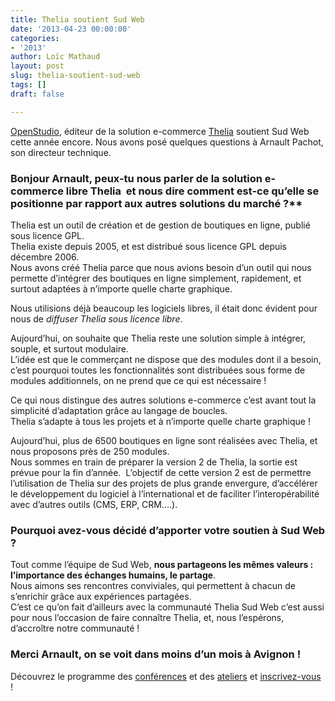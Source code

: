 ```yaml
---
title: Thelia soutient Sud Web
date: '2013-04-23 00:00:00'
categories:
- '2013'
author: Loïc Mathaud
layout: post
slug: thelia-soutient-sud-web
tags: []
draft: false

---
```

[OpenStudio](http://www.openstudio.fr/), éditeur de la solution e-commerce [Thelia](http://thelia.net/) soutient Sud Web cette année encore. Nous avons posé quelques questions à Arnault Pachot, son directeur technique.

### Bonjour Arnault, peux-tu nous parler de la solution e-commerce libre Thelia  et nous dire comment est-ce qu&rsquo;elle se positionne par rapport aux autres solutions du marché ?**

Thelia est un outil de création et de gestion de boutiques en ligne, publié sous licence GPL.  
Thelia existe depuis 2005, et est distribué sous licence GPL depuis décembre 2006.  
Nous avons créé Thelia parce que nous avions besoin d&rsquo;un outil qui nous permette d&rsquo;intégrer des boutiques en ligne simplement, rapidement, et surtout adaptées à n&rsquo;importe quelle charte graphique.

Nous utilisions déjà beaucoup les logiciels libres, il était donc évident pour nous de *diffuser Thelia sous licence libre*.

Aujourd&rsquo;hui, on souhaite que Thelia reste une solution simple à intégrer, souple, et surtout modulaire.  
L&rsquo;idée est que le commerçant ne dispose que des modules dont il a besoin, c&rsquo;est pourquoi toutes les fonctionnalités sont distribuées sous forme de modules additionnels, on ne prend que ce qui est nécessaire !

Ce qui nous distingue des autres solutions e-commerce c&rsquo;est avant tout la simplicité d&rsquo;adaptation grâce au langage de boucles.  
Thelia s&rsquo;adapte à tous les projets et à n&rsquo;importe quelle charte graphique !

Aujourd&rsquo;hui, plus de 6500 boutiques en ligne sont réalisées avec Thelia, et nous proposons près de 250 modules.  
Nous sommes en train de préparer la version 2 de Thelia, la sortie est prévue pour la fin d&rsquo;année.  L&rsquo;objectif de cette version 2 est de permettre l&rsquo;utilisation de Thelia sur des projets de plus grande envergure, d&rsquo;accélérer le développement du logiciel à l&rsquo;international et de faciliter l&rsquo;interopérabilité avec d&rsquo;autres outils (CMS, ERP, CRM&#8230;.).

### Pourquoi avez-vous décidé d’apporter votre soutien à Sud Web ?

Tout comme l&rsquo;équipe de Sud Web, **nous partageons les mêmes valeurs : l&rsquo;importance des échanges humains, le partage**.  
Nous aimons ses rencontres conviviales, qui permettent à chacun de s&rsquo;enrichir grâce aux expériences partagées.  
C&rsquo;est ce qu&rsquo;on fait d&rsquo;ailleurs avec la communauté Thelia
Sud Web c&rsquo;est aussi pour nous l&rsquo;occasion de faire connaître Thelia, et, nous l&rsquo;espérons, d&rsquo;accroître notre communauté !

### Merci Arnault, on se voit dans moins d&rsquo;un mois à Avignon !

Découvrez le programme des [conférences][3] et des [ateliers][4] et [inscrivez-vous][5] !

 [1]: http://www.openstudio.fr/
 [2]: http://thelia.net/ "THELIA, le e-commerce libre"
 [3]: http://sudweb.fr/2013/conferences.html "Programme des conférences Sud Web 2013"
 [4]: http://sudweb.fr/2013/ateliers.html "Liste des ateliers sélectionnés pour Sud Web 2013"
 [5]: http://sudweb.fr/2013/inscription.html "Inscription à Sud Web 2013"

